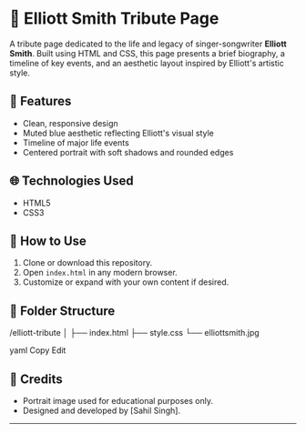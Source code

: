 # 🎵 Elliott Smith Tribute Page

A tribute page dedicated to the life and legacy of singer-songwriter **Elliott Smith**. Built using HTML and CSS, this page presents a brief biography, a timeline of key events, and an aesthetic layout inspired by Elliott's artistic style.

## 📸 Features

- Clean, responsive design
- Muted blue aesthetic reflecting Elliott's visual style
- Timeline of major life events
- Centered portrait with soft shadows and rounded edges

## 🌐 Technologies Used

- HTML5
- CSS3

## 💾 How to Use

1. Clone or download this repository.
2. Open `index.html` in any modern browser.
3. Customize or expand with your own content if desired.

## 📁 Folder Structure

/elliott-tribute
│
├── index.html
├── style.css
└── elliottsmith.jpg

yaml
Copy
Edit

## 🙏 Credits

- Portrait image used for educational purposes only.
- Designed and developed by [Sahil Singh].

---
